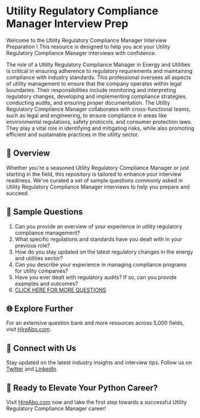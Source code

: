 # Utility Regulatory Compliance Manager Interview Prep

Welcome to the Utility Regulatory Compliance Manager Interview Preparation ! This resource is designed to help you ace your Utility Regulatory Compliance Manager interviews with confidence.

The role of a Utility Regulatory Compliance Manager in Energy and Utilities is critical in ensuring adherence to regulatory requirements and maintaining compliance with industry standards. This professional oversees all aspects of utility management to ensure that the company operates within legal boundaries. Their responsibilities include monitoring and interpreting regulatory changes, developing and implementing compliance strategies, conducting audits, and ensuring proper documentation. The Utility Regulatory Compliance Manager collaborates with cross-functional teams, such as legal and engineering, to ensure compliance in areas like environmental regulations, safety protocols, and consumer protection laws. They play a vital role in identifying and mitigating risks, while also promoting efficient and sustainable practices in the utility sector.

## 🚀 Overview

Whether you're a seasoned Utility Regulatory Compliance Manager or just starting in the field, this repository is tailored to enhance your interview readiness. We've curated a set of sample questions commonly asked in Utility Regulatory Compliance Manager interviews to help you prepare and succeed.

## 📝 Sample Questions

1. Can you provide an overview of your experience in utility regulatory compliance management?
2. What specific regulations and standards have you dealt with in your previous role?
3. How do you stay updated on the latest regulatory changes in the energy and utilities sector?
4. Can you describe your experience in managing compliance programs for utility companies?
5. Have you ever dealt with regulatory audits? If so, can you provide examples and outcomes?
6. [CLICK HERE FOR MORE QUESTIONS](https://hireabo.com/job/20_2_44/Utility%20Regulatory%20Compliance%20Manager)

## 🌐 Explore Further

For an extensive question bank and more resources across 5,000 fields, visit [HireAbo.com](https://www.hireabo.com).

## 📱 Connect with Us

Stay updated on the latest industry insights and interview tips. Follow us on [Twitter](https://twitter.com/hireabo) and [LinkedIn](https://www.linkedin.com/in/hire-abo-3609972a8/).

## 🚀 Ready to Elevate Your Python Career?

Visit [HireAbo.com](https://www.hireabo.com) now and take the first step towards a successful Utility Regulatory Compliance Manager career!
